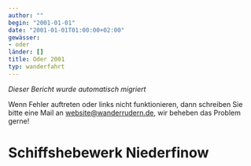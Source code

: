 ```yaml
---
author: ""
begin: "2001-01-01"
date: "2001-01-01T01:00:00+02:00"
gewässer:
- oder
länder: []
title: Oder 2001
typ: wanderfahrt
---
```



*Dieser Bericht wurde automatisch migriert*

Wenn Fehler auftreten oder links nicht funktionieren, dann schreiben Sie bitte eine Mail an website@wanderrudern.de, wir beheben das Problem gerne!



# Schiffshebewerk Niederfinow


